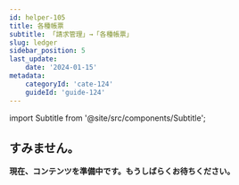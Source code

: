 ```yaml
---
id: helper-105
title: 各種帳票
subtitle: 「請求管理」→「各種帳票」
slug: ledger
sidebar_position: 5
last_update: 
    date: '2024-01-15'
metadata: 
    categoryId: 'cate-124'
    guideId: 'guide-124'
---
```


import Subtitle from '@site/src/components/Subtitle';

<Subtitle text={frontMatter.subtitle} />

## すみません。

**現在、コンテンツを準備中です。もうしばらくお待ちください。**